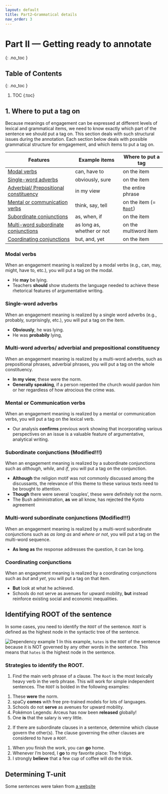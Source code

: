 ```yaml
---
layout: default
title: Part2—Grammatical details
nav_order: 3
---
```

# Part II — Getting ready to annotate
{: .no_toc }
## Table of Contents
{: .no_toc }

1. TOC
{:toc}

## 1. Where to put a tag on
Because meanings of engagement can be expressed at different levels of lexical and grammatical items, we need to know exactly which part of the sentence we should put a tag on.
This section deals with such structural issues during the annotation. Each section below deals with possible grammatical structure for emgagement, and which items to put a tag on.


| Features                                                                                              | Example items              | Where to put a tag                                          |
| ----------------------------------------------------------------------------------------------------- | -------------------------- | ----------------------------------------------------------- |
| [Modal verbs](#modal-verbs)                                                                           | can, have to               | on the item                                                 |
| [Single-word adverbs](#single-word-adverbs)                                                           | obviously, sure            | on the item                                                 |
| [Adverbial/ Prepositional constituency](#multi-word-adverbs-adverbial-and-prepositional-constituency) | in my view                 | the entire phrase                                           |
| [Mental or communication verbs](#mental-or-communication-verbs)                                       | think, say, tell           | on the item (= [`Root`](#identifying-root-of-the-sentence)) |
| [Subordinate conjunctions](#subordinate-conjunctions-modified)                                        | as, when, if               | on the item                                                 |
| [Multi-word subordinate conjunctions](#multi-word-subordinate-conjunctions-modified)                  | as long as, whether or not | on the multiword item                                       |
| [Coordinating conjunctions](#coordinating-conjunctions)                                               | but, and, yet              | on the item                                                 |



### Modal verbs
When an engagement meaning is realized by a modal verbs (e.g., can, may, might, have to, etc.), you will put a tag on the modal.
- He **may** be lying.
- Teachers **should** show students the language needed to achieve these rhetorical features of argumentative writing.

### Single-word adverbs
When an engagement meaning is realized by a single word adverbs (e.g., probably, surprisingly, etc.), you will put a tag on the item.
- **Obviously**, he was lying. 
- He was **probabily** lying,

### Multi-word adverbs/ adverbial and prepositional constituency
When an engagement meaning is realized by a multi-word adverbs, such as prepositional phrases, adverbial phrases, you will put a tag on the whole constituency.
- **In my view**, these were the norm.
- **Generally speaking**, if a person repented the church would pardon him or her regardless of how atrocious the crime was.

### Mental or Communication verbs
When an engagement meaning is realized by a mental or communication verbs, you will put a tag on the lexical verb.
- Our analysis **confirms** previous work showing that incorporating various perspectives on an issue is a valuable feature of argumentative, analytical writing.

### Subordinate conjunctions (Modified!!!)
When an engagement meaning is realized by a subordinate conjunctions such as *although*, *while*, and *if*, you will put a tag on the conjunction.
- **Although** the religion motif was not commonly discussed among the discussants, the relevance of this theme to these various texts need to be brought to attention.
- **Though** there were several ‘couples’, these were definitely not the norm.
- The Bush administration, **as** we all know, has rejected the Kyoto agreement

### Multi-word subordinate conjunctions (Modified!!!)
When an engagement meaning is realized by a multi-word subordinate conjunctions such as *as long as* and *where or not*, you will put a tag on the multi-word sequence.
- **As long as** the response addresses the question, it can be long.

### Coordinating conjunctions
When an engagement meaning is realized by a coordinating conjunctions such as *but* and *yet*, you will put a tag on that item.
- **But** look at what he achieved.
- Schools do not serve as avenues for upward mobility, **but** instead reinforce existing social and economic inequalities.


## Identifying ROOT of the sentence
In some cases, you need to identify the `ROOT` of the sentence. 
`ROOT` is defined as the highest node in the syntactic tree of the sentence.

![Dependency example 1](/figures/dep1.png)
In this example, `hates` is the `ROOT` of the sentence because it is NOT governed by any other words in the sentence. This means that `hates` is the highest node in the sentence.

### Strategies to identify the ROOT.

1) Find the main verb phrase of a clause. The `Root` is the most lexically heavy verb in the verb phrase. This will work for simple independent sentences. The `ROOT` is bolded in the following examples:
   
 1. These **were** the norm.
 2. spaCy **comes** with free pre-trained models for lots of languages.
 3. Schools do not **serve** as avenues for upward mobility.
 4. Pokémon Legends: Arceus has now been **released** globally! 
 5. One **is** that the salary is very little.

2) If there are subordinate clauses in a sentence, determine which clause govern the other(s). The clause governing the other clauses are considered to have a `ROOT`.

 1. When you finish the work, you can **go** home.
 2. Whenever I’m bored, I **go** to my favorite place: The fridge.
 3. I strongly **believe** that a few cup of coffee will do the trick.

## Determining T-unit



Some sentences were taken from [a website](https://www.scarymommy.com/funny-phrases/)
